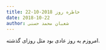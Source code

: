 ```yaml
---
title: خاطره روز 2018-10-22
date: 2018-10-22
author: شعبان محمد حسنی
---
```


امروزم یه روز عادی بود مثل روزای گذشته.